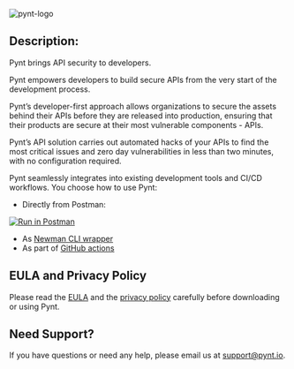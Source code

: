 ![pynt-logo](https://user-images.githubusercontent.com/107360829/176185125-b2b9fce3-c9fc-4048-baa5-e5a21af5c31b.png)

## Description:

Pynt brings API security to developers.

Pynt empowers developers to build secure APIs from the very start of the development process.

Pynt’s developer-first approach allows organizations to secure the assets behind their APIs before they are released into production, ensuring that their products are secure at their most vulnerable components - APIs.

Pynt’s API solution carries out automated hacks of your APIs to find the most critical issues and zero day vulnerabilities in less than two minutes, with no configuration required.

Pynt seamlessly integrates into existing development tools and CI/CD workflows. You choose how to use Pynt:
- Directly from Postman:

[![Run in Postman](https://run.pstmn.io/button.svg)](https://god.gw.postman.com/run-collection/20945803-3580d82b-6542-42ee-9330-11450bfdb7bc?action=collection%2Ffork&collection-url=entityId%3D20945803-3580d82b-6542-42ee-9330-11450bfdb7bc%26entityType%3Dcollection%26workspaceId%3D96ee59ad-45d9-477d-8704-1eb9d60cf195)

- As [Newman CLI wrapper](https://github.com/pynt-io/pynt/tree/main/newman-integration)
- As part of [GitHub actions](https://github.com/pynt-io/pynt-newman)

## EULA and Privacy Policy

Please read the [EULA](https://github.com/pynt-io/pynt/blob/main/EULA.md) and the [privacy policy](https://github.com/pynt-io/pynt/blob/main/Privacy-Policy.md) carefully before downloading or using Pynt.

## Need Support?

If you have questions or need any help, please email us at support@pynt.io.
